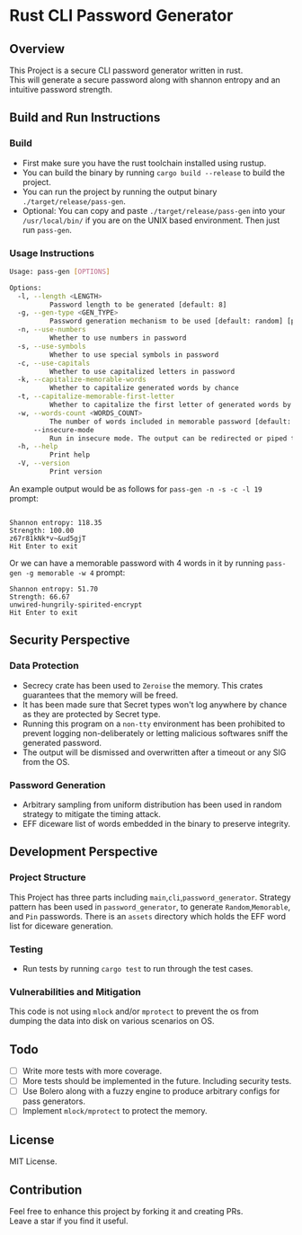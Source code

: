 # Rust CLI Password Generator

## Overview

This Project is a secure CLI password generator written in rust.\
This will generate a secure password along with shannon entropy and an intuitive password strength.

## Build and Run Instructions

### Build

- First make sure you have the rust toolchain installed using rustup.
- You can build the binary by running `cargo build --release` to build the project.
- You can run the project by running the output binary `./target/release/pass-gen`.
- Optional: You can copy and paste `./target/release/pass-gen` into your `/usr/local/bin/` if you are on the UNIX based environment. Then just run `pass-gen`.

### Usage Instructions

```bash
Usage: pass-gen [OPTIONS]

Options:
  -l, --length <LENGTH>
          Password length to be generated [default: 8]
  -g, --gen-type <GEN_TYPE>
          Password generation mechanism to be used [default: random] [possible values: random, pin, memorable]
  -n, --use-numbers
          Whether to use numbers in password
  -s, --use-symbols
          Whether to use special symbols in password
  -c, --use-capitals
          Whether to use capitalized letters in password
  -k, --capitalize-memorable-words
          Whether to capitalize generated words by chance
  -t, --capitalize-memorable-first-letter
          Whether to capitalize the first letter of generated words by chance
  -w, --words-count <WORDS_COUNT>
          The number of words included in memorable password [default: 5]
      --insecure-mode
          Run in insecure mode. The output can be redirected or piped to files or non terminal environments
  -h, --help
          Print help
  -V, --version
          Print version
```

An example output would be as follows for `pass-gen -n -s -c -l 19` prompt:

```

Shannon entropy: 118.35
Strength: 100.00
z67r81kNk*v~&ud5gjT
Hit Enter to exit
```

Or we can have a memorable password with 4 words in it by running `pass-gen -g memorable -w 4` prompt:

```
Shannon entropy: 51.70
Strength: 66.67
unwired-hungrily-spirited-encrypt
Hit Enter to exit
```

## Security Perspective

### Data Protection

- Secrecy crate has been used to `Zeroise` the memory. This crates guarantees that the memory will be freed.
- It has been made sure that Secret types won't log anywhere by chance as they are protected by Secret type.
- Running this program on a `non-tty` environment has been prohibited to prevent logging non-deliberately or letting malicious softwares sniff the generated password.
- The output will be dismissed and overwritten after a timeout or any SIG from the OS.

### Password Generation

- Arbitrary sampling from uniform distribution has been used in random strategy to mitigate the timing attack.
- EFF diceware list of words embedded in the binary to preserve integrity.

## Development Perspective

### Project Structure

This Project has three parts including `main`,`cli`,`password_generator`.
Strategy pattern has been used in `password_generator`, to generate `Random`,`Memorable`, and `Pin` passwords.
There is an `assets` directory which holds the EFF word list for diceware generation.

### Testing

- Run tests by running `cargo test` to run through the test cases. 

### Vulnerabilities and Mitigation

This code is not using `mlock` and/or `mprotect` to prevent the os from dumping the data into disk on various scenarios on OS.

## Todo

- [ ] Write more tests with more coverage.
- [ ] More tests should be implemented in the future. Including security tests.
- [ ] Use Bolero along with a fuzzy engine to produce arbitrary configs for pass generators.
- [ ] Implement `mlock/mprotect` to protect the memory.

## License

MIT License.

## Contribution

Feel free to enhance this project by forking it and creating PRs.\
Leave a star if you find it useful.
